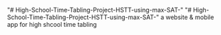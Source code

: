 "# High-School-Time-Tabling-Project-HSTT-using-max-SAT-" 
"# High-School-Time-Tabling-Project-HSTT-using-max-SAT-" 
a website & mobile app for high shcool time tabling 
